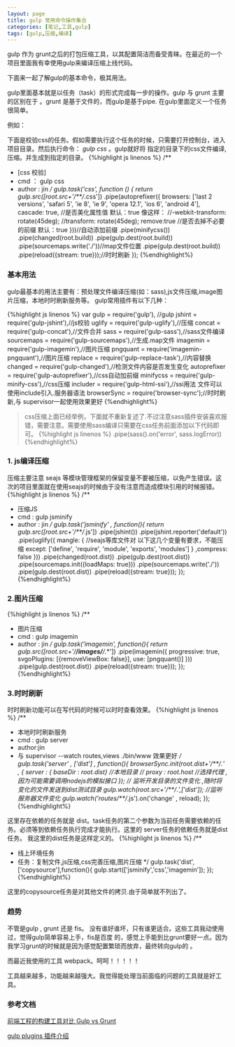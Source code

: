 ```yaml
---
layout: page
title: gulp 常用命令操作集合
categories: [笔记,工具,gulp]
tags: [gulp,压缩,编译]
---
```


gulp 作为 grunt之后的打包压缩工具，以其配置简洁而备受青睐。在最近的一个项目里面我有幸使用gulp来编译压缩上线代码。

下面来一起了解gulp的基本命令，极其用法。

gulp里面基本就是以任务（task）的形式完成每一步的操作。gulp 与 grunt 主要的区别在于 。grunt 是基于文件的，而gulp是基于pipe.
在gulp里面定义一个任务很简单。

例如：

下面是校验css的任务。假如需要执行这个任务的时候，只需要打开控制台，进入项目目录。然后执行命令： *gulp css* 。gulp就好将
指定的目录下的css文件编译,压缩。并生成到指定的目录。
{%highlight js linenos %}
 /**
 * [css 校验]
 * cmd ： gulp css
 * author : jin
 */
 gulp.task('css', function () {
  return gulp.src([root.src+'/**/*.css'])
    .pipe(autoprefixer({
      browsers: ['last 2 versions', 'safari 5', 'ie 8', 'ie 9', 'opera 12.1', 'ios 6', 'android 4'],
        cascade: true, //是否美化属性值 默认：true 像这样：
        //-webkit-transform: rotate(45deg);
        //transform: rotate(45deg);
        remove:true //是否去掉不必要的前缀 默认：true
      }))//自动添加前缀
     .pipe(minifycss())
     .pipe(changed(root.build))
     .pipe(gulp.dest(root.build))
     .pipe(sourcemaps.write('./'))//map文件位置
     .pipe(gulp.dest(root.build))
     .pipe(reload({stream: true}));//时时刷新
 });
{%endhighlight%}


### 基本用法
gulp最基本的用法主要有：预处理文件编译压缩(如：sass),js文件压缩,image图片压缩，本地时时刷新服务等。
gulp常用插件有以下几种：

{%highlight js linenos %}
var gulp = require('gulp'), //gulp
	jshint = require('gulp-jshint'),//js校验
	uglify = require('gulp-uglify'),//压缩
	concat = require('gulp-concat'),//文件合并
	sass = require('gulp-sass'),//sass文件编译
	sourcemaps = require('gulp-sourcemaps'),//生成.map文件
	imagemin = require('gulp-imagemin'),//图片压缩
	pngquant = require('imagemin-pngquant'),//图片压缩
	replace = require('gulp-replace-task'),//内容替换
	changed = require('gulp-changed'),//检测文件内容是否发生变化
	autoprefixer = require('gulp-autoprefixer'),//css自动加前缀
	minifycss = require('gulp-minify-css'),//css压缩
	includer = require('gulp-html-ssi'),//ssi用法 文件可以使用include引入.服务器语法
	browserSync = require('browser-sync');//时时刷新,与 supervisor一起使用效果更好
{%endhighlight%}

>css压缩上面已经举例，下面就不重新复述了.不过注意sass插件安装喜欢报错，需要注意。需要使用sass编译只需要在css任务前面添加以下代码即可。
{%highlight js linenos %}
 .pipe(sass().on('error', sass.logError))
{%endhighlight%}

### 1. js编译压缩
压缩主要注意 seajs 等模块管理框架的保留变量不要被压缩，以免产生错误。这次的项目里面就在使用seajs的时候由于没有注意而造成模块引用的时候报错。
{%highlight js linenos %}
/**
 * 压缩JS
 * cmd : gulp jsminify
 * author : jin
 */
gulp.task('jsminify' , function(){
  return gulp.src([root.src+'/**/*.js'])
	.pipe(jshint())
	.pipe(jshint.reporter('default'))
	.pipe(uglify({
	  mangle: { //seajs等库文件对 以下这几个变量有要求，不能压缩
	    except: ['define', 'require', 'module', 'exports', 'modules']
	  }
	  ,compress: false
	}))
	.pipe(changed(root.dist))
	.pipe(gulp.dest(root.dist))
	.pipe(sourcemaps.init({loadMaps: true}))
	.pipe(sourcemaps.write('./'))
	.pipe(gulp.dest(root.dist))
	.pipe(reload({stream: true}));
});
{%endhighlight%}

### 2.图片压缩
{%highlight js linenos %}
/**
 * 图片压缩
 * cmd : gulp imagemin
 * author : jin
 */
gulp.task('imagemin', function(){
  return gulp.src([root.src+'/**/images/**/*.*'])
	.pipe(imagemin({
		progressive: true,
		svgoPlugins: [{removeViewBox: false}],
		use: [pngquant()]
	}))
	.pipe(gulp.dest(root.dist))
	.pipe(reload({stream: true}));
});
{%endhighlight%}

### 3.时时刷新
时时刷新功能可以在写代码的时候可以时时查看效果。
{%highlight js linenos %}
/**
 * 本地时时刷新服务
 * cmd : gulp server
 * author:jin
 * 与  supervisor  --watch routes,views ./bin/www   效果更好
 */
gulp.task('server' , ['dist'] , function(){
  browserSync.init(root.dist+'/**/*.*' , {
    server : { baseDir : root.dist}	//本地目录
    // proxy : root.host  //选择代理 , 因为可能需要调用nodejs的模拟接口
  });
  // 监听开发目录的文件变化 ,随时将变化的文件发送到dist测试目录
  gulp.watch(root.src+'/**/*.*',['dist']);
  //监听服务器文件变化
  gulp.watch('routes/**/*.js').on('change' , reload);
});
{%endhighlight%}

这里存在依赖的任务就是 dist。task任务的第二个参数为当前任务需要依赖的任务。必须等到依赖任务执行完成才能执行。这里的
server任务的依赖任务就是dist任务。
我这里的dist任务是这样定义的。
{%highlight js linenos %}
 /**
 * 线上环境任务
 * 任务：复制文件,js压缩,css完善压缩,图片压缩
 */
  gulp.task('dist', ['copysource'],function(){
    gulp.start(['jsminify','css','imagemin']);
 });
{%endhighlight%}

这里的copysource任务是对其他文件的拷贝.由于简单就不列出了。

### 趋势
不管是gulp , grunt 还是 fis。 没有谁好谁坏，只有谁更适合。这些工具我动使用过，觉得gulp简单容易上手，fis是百度
的，感觉上手能到比grunt要好一点。因为我学习grunt的时候就是因为感觉配置繁琐而放弃，最终转向gulp的 。

而最近我使用的工具 webpack。呵呵！！！！！ 

工具越来越多，功能越来越强大。我觉得能处理当前面临的问题的工具就是好工具。

### 参考文档

[前端工程的构建工具对比 Gulp vs Grunt](https://segmentfault.com/a/1190000002491282)

[gulp plugins 插件介绍 ](http://colobu.com/2014/11/17/gulp-plugins-introduction/#gulp-src%28globs[,_options]%29)  
